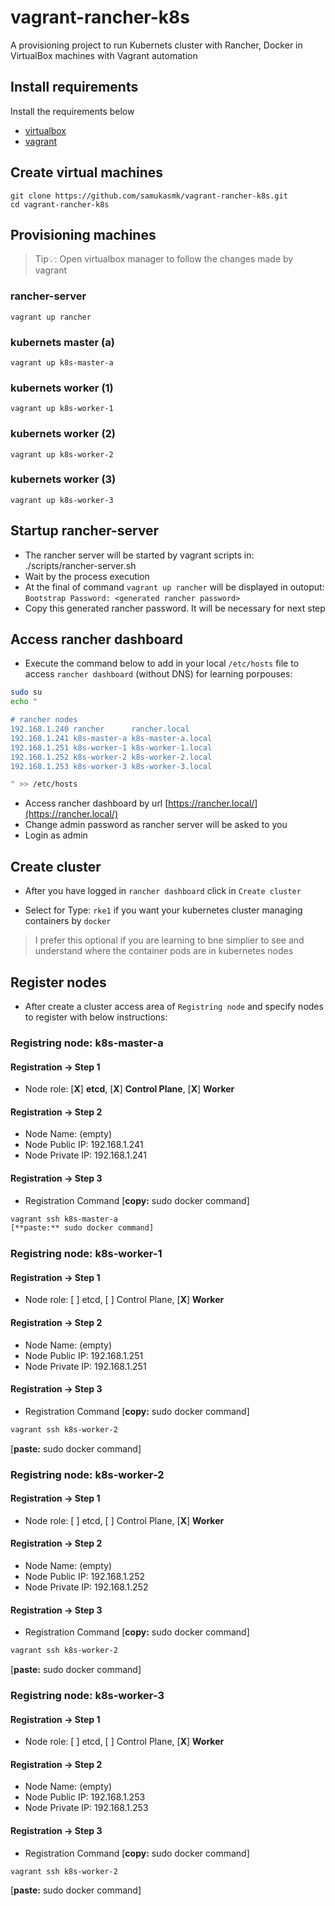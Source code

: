 # vagrant-rancher-k8s
A provisioning project to run Kubernets cluster with Rancher, Docker in VirtualBox machines with Vagrant automation

## Install requirements
Install the requirements below
- [virtualbox](https://www.virtualbox.org/wiki/Downloads)
- [vagrant](https://developer.hashicorp.com/vagrant/docs/installation)

## Create virtual machines

```
git clone https://github.com/samukasmk/vagrant-rancher-k8s.git
cd vagrant-rancher-k8s
```

## Provisioning machines
> Tip💡: Open virtualbox manager to follow the changes made by vagrant

### rancher-server
```
vagrant up rancher
```

### kubernets master (a)
```
vagrant up k8s-master-a
```

### kubernets worker (1)
```
vagrant up k8s-worker-1
```

### kubernets worker (2)
```
vagrant up k8s-worker-2
```

### kubernets worker (3)
```
vagrant up k8s-worker-3
```

## Startup rancher-server
- The rancher server will be started by vagrant scripts in: ./scripts/rancher-server.sh
- Wait by the process execution
- At the final of command `vagrant up rancher` will be displayed in outoput: `Bootstrap Password: <generated rancher password>`
- Copy this generated rancher password. It will be necessary for next step



## Access rancher dashboard
- Execute the command below to add in your local `/etc/hosts` file to access `rancher dashboard` (without DNS) for learning porpouses:
```sh
sudo su 
echo "

# rancher nodes
192.168.1.240 rancher      rancher.local
192.168.1.241 k8s-master-a k8s-master-a.local
192.168.1.251 k8s-worker-1 k8s-worker-1.local
192.168.1.252 k8s-worker-2 k8s-worker-2.local
192.168.1.253 k8s-worker-3 k8s-worker-3.local

" >> /etc/hosts
```

- Access rancher dashboard by url [https://rancher.local/](https://rancher.local/)
- Change admin password as rancher server will be asked to you
- Login as admin

## Create cluster
- After you have logged in `rancher dashboard` click in `Create cluster`

- Select for Type: `rke1` if you want your kubernetes cluster managing containers by `docker`
> I prefer this optional if you are learning to bne simplier to see and understand where the container pods are in kubernetes nodes



## Register nodes
- After create a cluster access area of `Registring node` and specify nodes to register with below instructions:


### Registring node: k8s-master-a
#### Registration -> Step 1

- Node role: [**X**] **etcd**, [**X**] **Control Plane**, [**X**] **Worker**

#### Registration -> Step 2

- Node Name: (empty)
- Node Public IP: 192.168.1.241
- Node Private IP: 192.168.1.241

#### Registration -> Step 3

- Registration Command
[**copy:** sudo docker command] 

```sh
vagrant ssh k8s-master-a
[**paste:** sudo docker command]
```

### Registring node: k8s-worker-1
#### Registration -> Step 1
- Node role: [ ] etcd, [ ] Control Plane, [**X**] **Worker**

#### Registration -> Step 2

- Node Name: (empty)
- Node Public IP: 192.168.1.251
- Node Private IP: 192.168.1.251

#### Registration -> Step 3

- Registration Command
[**copy:** sudo docker command] 

```sh
vagrant ssh k8s-worker-2
```

[**paste:** sudo docker command]

### Registring node: k8s-worker-2
#### Registration -> Step 1
- Node role: [ ] etcd, [ ] Control Plane, [**X**] **Worker**

#### Registration -> Step 2

- Node Name: (empty)
- Node Public IP: 192.168.1.252
- Node Private IP: 192.168.1.252

#### Registration -> Step 3

- Registration Command
[**copy:** sudo docker command] 

```sh
vagrant ssh k8s-worker-2
```

[**paste:** sudo docker command]

### Registring node: k8s-worker-3
#### Registration -> Step 1
- Node role: [ ] etcd, [ ] Control Plane, [**X**] **Worker**

#### Registration -> Step 2

- Node Name: (empty)
- Node Public IP: 192.168.1.253
- Node Private IP: 192.168.1.253

#### Registration -> Step 3

- Registration Command
[**copy:** sudo docker command] 

```sh
vagrant ssh k8s-worker-2
```

[**paste:** sudo docker command]